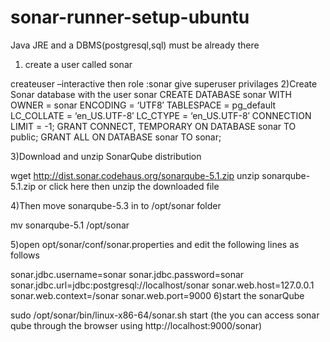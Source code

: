 # sonar-runner-setup-ubuntu

Java JRE and a DBMS(postgresql,sql) must be already there

1) create a user called sonar

createuser –interactive
then role :sonar
give superuser privilages
2)Create Sonar database with the user sonar
CREATE DATABASE sonar
WITH OWNER = sonar
ENCODING = ‘UTF8′
TABLESPACE = pg_default
LC_COLLATE = ‘en_US.UTF-8′
LC_CTYPE = ‘en_US.UTF-8′
CONNECTION LIMIT = -1;
GRANT CONNECT, TEMPORARY ON DATABASE sonar TO public;
GRANT ALL ON DATABASE sonar TO sonar;
 
3)Download and unzip SonarQube distribution

wget http://dist.sonar.codehaus.org/sonarqube-5.1.zip
unzip sonarqube-5.1.zip
or click here then unzip the downloaded file
 
4)Then move sonarqube-5.3 in to /opt/sonar folder

mv sonarqube-5.1 /opt/sonar

5)open opt/sonar/conf/sonar.properties and edit the following lines as follows

sonar.jdbc.username=sonar
sonar.jdbc.password=sonar
sonar.jdbc.url=jdbc:postgresql://localhost/sonar
sonar.web.host=127.0.0.1
sonar.web.context=/sonar
sonar.web.port=9000
6)start the sonarQube

sudo /opt/sonar/bin/linux-x86-64/sonar.sh start
(the you can access sonar qube through the browser using http://localhost:9000/sonar)
